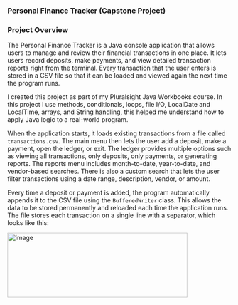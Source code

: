 ### Personal Finance Tracker (Capstone Project)
### Project Overview
The Personal Finance Tracker is a Java console application that allows users to manage and review their financial transactions in one place. It lets users record deposits, make payments, and view detailed transaction reports right from the terminal. Every transaction that the user enters is stored in a CSV file so that it can be loaded and viewed again the next time the program runs.  

I created this project as part of my Pluralsight Java Workbooks course. In this project I use methods, conditionals, loops, file I/O, LocalDate and LocalTime, arrays, and String handling, this helped me understand how to apply Java logic to a real-world program.  

When the application starts, it loads existing transactions from a file called `transactions.csv`. The main menu then lets the user add a deposit, make a payment, open the ledger, or exit. The ledger provides multiple options such as viewing all transactions, only deposits, only payments, or generating reports. The reports menu includes month-to-date, year-to-date, and vendor-based searches. There is also a custom search that lets the user filter transactions using a date range, description, vendor, or amount.  

Every time a deposit or payment is added, the program automatically appends it to the CSV file using the `BufferedWriter` class. This allows the data to be stored permanently and reloaded each time the application runs. The file stores each transaction on a single line with a separator, which looks like this:

<img width="405" height="145" alt="image" src="https://github.com/user-attachments/assets/0f9c2d10-cf34-49f6-8a86-d8f1f07fd625" />


